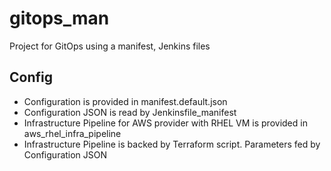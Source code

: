 # gitops_man
Project for GitOps using a manifest, Jenkins files

## Config
- Configuration is provided in manifest.default.json
- Configuration JSON is read by Jenkinsfile_manifest
- Infrastructure Pipeline for AWS provider with RHEL VM is provided in aws_rhel_infra_pipeline
- Infrastructure Pipeline is backed by Terraform script. Parameters fed by Configuration JSON